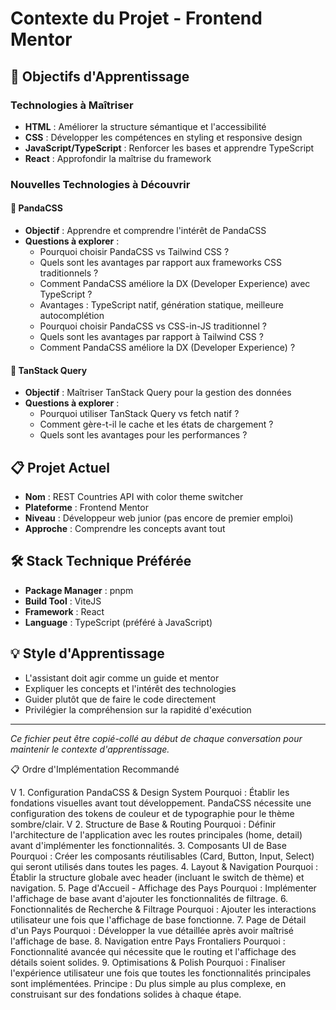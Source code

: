 # Contexte du Projet - Frontend Mentor

## 🎯 Objectifs d'Apprentissage

### Technologies à Maîtriser

- **HTML** : Améliorer la structure sémantique et l'accessibilité
- **CSS** : Développer les compétences en styling et responsive design
- **JavaScript/TypeScript** : Renforcer les bases et apprendre TypeScript
- **React** : Approfondir la maîtrise du framework

### Nouvelles Technologies à Découvrir

#### 🎨 PandaCSS

- **Objectif** : Apprendre et comprendre l'intérêt de PandaCSS
- **Questions à explorer** :
  - Pourquoi choisir PandaCSS vs Tailwind CSS ?
  - Quels sont les avantages par rapport aux frameworks CSS traditionnels ?
  - Comment PandaCSS améliore la DX (Developer Experience) avec TypeScript ?
  - Avantages : TypeScript natif, génération statique, meilleure autocomplétion
  - Pourquoi choisir PandaCSS vs CSS-in-JS traditionnel ?
  - Quels sont les avantages par rapport à Tailwind CSS ?
  - Comment PandaCSS améliore la DX (Developer Experience) ?

#### 🔄 TanStack Query

- **Objectif** : Maîtriser TanStack Query pour la gestion des données
- **Questions à explorer** :
  - Pourquoi utiliser TanStack Query vs fetch natif ?
  - Comment gère-t-il le cache et les états de chargement ?
  - Quels sont les avantages pour les performances ?

## 📋 Projet Actuel

- **Nom** : REST Countries API with color theme switcher
- **Plateforme** : Frontend Mentor
- **Niveau** : Développeur web junior (pas encore de premier emploi)
- **Approche** : Comprendre les concepts avant tout

## 🛠️ Stack Technique Préférée

- **Package Manager** : pnpm
- **Build Tool** : ViteJS
- **Framework** : React
- **Language** : TypeScript (préféré à JavaScript)

## 💡 Style d'Apprentissage

- L'assistant doit agir comme un guide et mentor
- Expliquer les concepts et l'intérêt des technologies
- Guider plutôt que de faire le code directement
- Privilégier la compréhension sur la rapidité d'exécution

---

_Ce fichier peut être copié-collé au début de chaque conversation pour maintenir le contexte d'apprentissage._

📋 Ordre d'Implémentation Recommandé

V 1. Configuration PandaCSS & Design System
Pourquoi : Établir les fondations visuelles avant tout développement. PandaCSS nécessite une configuration des tokens de couleur et de typographie pour le thème sombre/clair.
V 2. Structure de Base & Routing
Pourquoi : Définir l'architecture de l'application avec les routes principales (home, detail) avant d'implémenter les fonctionnalités. 3. Composants UI de Base
Pourquoi : Créer les composants réutilisables (Card, Button, Input, Select) qui seront utilisés dans toutes les pages. 4. Layout & Navigation
Pourquoi : Établir la structure globale avec header (incluant le switch de thème) et navigation. 5. Page d'Accueil - Affichage des Pays
Pourquoi : Implémenter l'affichage de base avant d'ajouter les fonctionnalités de filtrage. 6. Fonctionnalités de Recherche & Filtrage
Pourquoi : Ajouter les interactions utilisateur une fois que l'affichage de base fonctionne. 7. Page de Détail d'un Pays
Pourquoi : Développer la vue détaillée après avoir maîtrisé l'affichage de base. 8. Navigation entre Pays Frontaliers
Pourquoi : Fonctionnalité avancée qui nécessite que le routing et l'affichage des détails soient solides. 9. Optimisations & Polish
Pourquoi : Finaliser l'expérience utilisateur une fois que toutes les fonctionnalités principales sont implémentées.
Principe : Du plus simple au plus complexe, en construisant sur des fondations solides à chaque étape.

